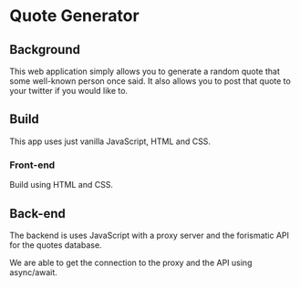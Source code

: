 # Quote Generator

## Background
This web application simply allows you to generate a random quote that some well-known person once said. It also allows you to post that quote to your twitter if you would like to.

## Build
This app uses just vanilla JavaScript, HTML and CSS.

### Front-end
Build using HTML and CSS.

## Back-end
The backend is uses JavaScript with a proxy server and the forismatic API for the quotes database.

We are able to get the connection to the proxy and the API using async/await.
